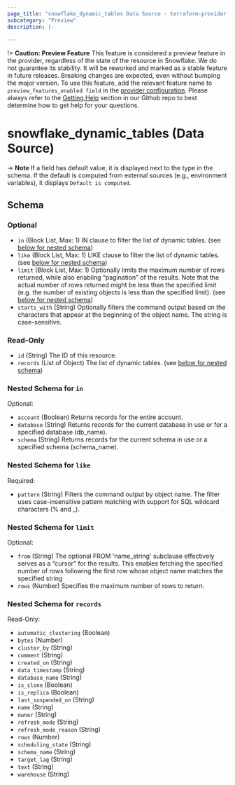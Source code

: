 ```yaml
---
page_title: "snowflake_dynamic_tables Data Source - terraform-provider-snowflake"
subcategory: "Preview"
description: |-
  
---
```


!> **Caution: Preview Feature** This feature is considered a preview feature in the provider, regardless of the state of the resource in Snowflake. We do not guarantee its stability. It will be reworked and marked as a stable feature in future releases. Breaking changes are expected, even without bumping the major version. To use this feature, add the relevant feature name to `preview_features_enabled field` in the [provider configuration](https://registry.terraform.io/providers/Snowflake-Labs/snowflake/latest/docs#schema). Please always refer to the [Getting Help](https://github.com/Snowflake-Labs/terraform-provider-snowflake?tab=readme-ov-file#getting-help) section in our Github repo to best determine how to get help for your questions.

# snowflake_dynamic_tables (Data Source)





-> **Note** If a field has default value, it is displayed next to the type in the schema. If the default is computed from external sources (e.g., environment variables), it displays `Default is computed`.

<!-- schema generated by tfplugindocs -->
## Schema

### Optional

- `in` (Block List, Max: 1) IN clause to filter the list of dynamic tables. (see [below for nested schema](#nestedblock--in))
- `like` (Block List, Max: 1) LIKE clause to filter the list of dynamic tables. (see [below for nested schema](#nestedblock--like))
- `limit` (Block List, Max: 1) Optionally limits the maximum number of rows returned, while also enabling “pagination” of the results. Note that the actual number of rows returned might be less than the specified limit (e.g. the number of existing objects is less than the specified limit). (see [below for nested schema](#nestedblock--limit))
- `starts_with` (String) Optionally filters the command output based on the characters that appear at the beginning of the object name. The string is case-sensitive.

### Read-Only

- `id` (String) The ID of this resource.
- `records` (List of Object) The list of dynamic tables. (see [below for nested schema](#nestedatt--records))

<a id="nestedblock--in"></a>
### Nested Schema for `in`

Optional:

- `account` (Boolean) Returns records for the entire account.
- `database` (String) Returns records for the current database in use or for a specified database (db_name).
- `schema` (String) Returns records for the current schema in use or a specified schema (schema_name).


<a id="nestedblock--like"></a>
### Nested Schema for `like`

Required:

- `pattern` (String) Filters the command output by object name. The filter uses case-insensitive pattern matching with support for SQL wildcard characters (% and _).


<a id="nestedblock--limit"></a>
### Nested Schema for `limit`

Optional:

- `from` (String) The optional FROM 'name_string' subclause effectively serves as a “cursor” for the results. This enables fetching the specified number of rows following the first row whose object name matches the specified string
- `rows` (Number) Specifies the maximum number of rows to return.


<a id="nestedatt--records"></a>
### Nested Schema for `records`

Read-Only:

- `automatic_clustering` (Boolean)
- `bytes` (Number)
- `cluster_by` (String)
- `comment` (String)
- `created_on` (String)
- `data_timestamp` (String)
- `database_name` (String)
- `is_clone` (Boolean)
- `is_replica` (Boolean)
- `last_suspended_on` (String)
- `name` (String)
- `owner` (String)
- `refresh_mode` (String)
- `refresh_mode_reason` (String)
- `rows` (Number)
- `scheduling_state` (String)
- `schema_name` (String)
- `target_lag` (String)
- `text` (String)
- `warehouse` (String)
